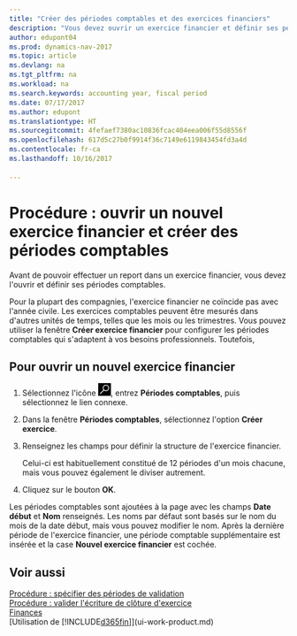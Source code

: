 ```yaml
---
title: "Créer des périodes comptables et des exercices financiers"
description: "Vous devez ouvrir un exercice financier et définir ses périodes comptables avant de pouvoir y effectuer des reports."
author: edupont04
ms.prod: dynamics-nav-2017
ms.topic: article
ms.devlang: na
ms.tgt_pltfrm: na
ms.workload: na
ms.search.keywords: accounting year, fiscal period
ms.date: 07/17/2017
ms.author: edupont
ms.translationtype: HT
ms.sourcegitcommit: 4fefaef7380ac10836fcac404eea006f55d8556f
ms.openlocfilehash: 617d5c27b0f9914f36c7149e6119843454fd3a4d
ms.contentlocale: fr-ca
ms.lasthandoff: 10/16/2017

---
```

# <a name="how-to-open-a-new-fiscal-year-and-create-accounting-periods"></a>Procédure : ouvrir un nouvel exercice financier et créer des périodes comptables
Avant de pouvoir effectuer un report dans un exercice financier, vous devez l'ouvrir et définir ses périodes comptables.  

Pour la plupart des compagnies, l'exercice financier ne coïncide pas avec l'année civile. Les exercices comptables peuvent être mesurés dans d'autres unités de temps, telles que les mois ou les trimestres. Vous pouvez utiliser la fenêtre **Créer exercice financier** pour configurer les périodes comptables qui s'adaptent à vos besoins professionnels. Toutefois,   

## <a name="to-open-a-new-fiscal-year"></a>Pour ouvrir un nouvel exercice financier
1. Sélectionnez l'icône ![Page ou état pour la recherche](media/ui-search/search_small.png "Page ou état pour la recherche"), entrez **Périodes comptables**, puis sélectionnez le lien connexe.
2. Dans la fenêtre **Périodes comptables**, sélectionnez l'option **Créer exercice**.
3. Renseignez les champs pour définir la structure de l'exercice financier.

    Celui-ci est habituellement constitué de 12 périodes d'un mois chacune, mais vous pouvez également le diviser autrement.
4. Cliquez sur le bouton **OK**.

Les périodes comptables sont ajoutées à la page avec les champs **Date début** et **Nom** renseignés. Les noms par défaut sont basés sur le nom du mois de la date début, mais vous pouvez modifier le nom. Après la dernière période de l'exercice financier, une période comptable supplémentaire est insérée et la case **Nouvel exercice financier** est cochée.  


## <a name="see-also"></a>Voir aussi
[Procédure : spécifier des périodes de validation](finance-how-specify-posting-periods.md)  
[Procédure : valider l'écriture de clôture d'exercice](year-how-post-year-end-close-entry.md)  
[Finances](finance.md)  
[Utilisation de [!INCLUDE[d365fin](includes/d365fin_md.md)]](ui-work-product.md)

